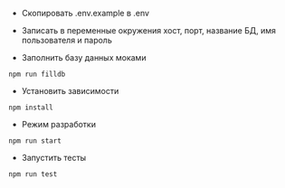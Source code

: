 * Скопировать .env.example в .env

* Записать в переменные окружения хост, порт, название БД, имя пользователя и пароль

* Заполнить базу данных моками
```
npm run filldb 
```

* Установить зависимости
```
npm install
```

* Режим разработки
```
npm run start
```

* Запустить тесты
```
npm run test 
```
